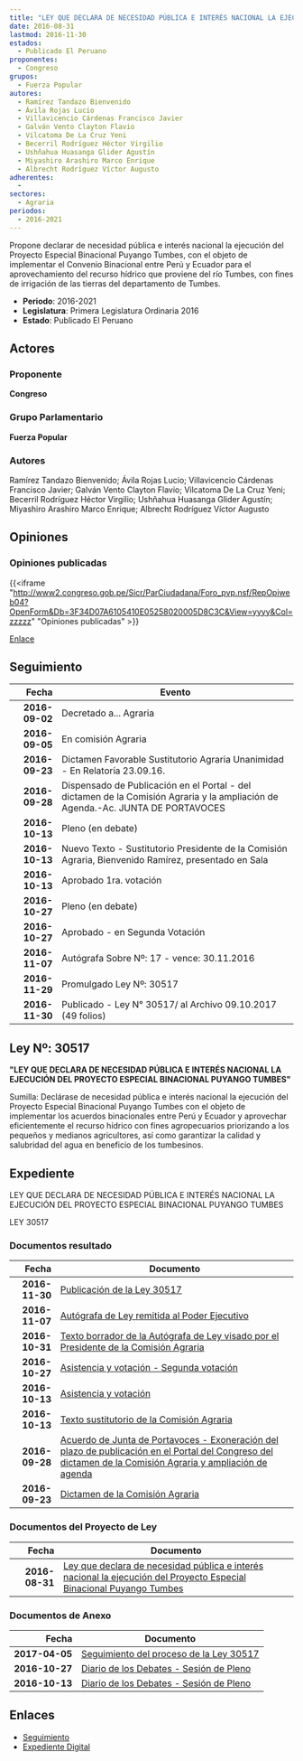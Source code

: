 ```yaml
---
title: "LEY QUE DECLARA DE NECESIDAD PÚBLICA E INTERÉS NACIONAL LA EJECUCIÓN DEL PROYECTO ESPECIAL BINACIONAL PUYANGO TUMBES"
date: 2016-08-31
lastmod: 2016-11-30
estados: 
  - Publicado El Peruano
proponentes: 
  - Congreso
grupos: 
  - Fuerza Popular
autores: 
  - Ramírez Tandazo Bienvenido
  - Ávila Rojas Lucio
  - Villavicencio Cárdenas Francisco Javier
  - Galván Vento Clayton Flavio
  - Vilcatoma De La Cruz Yeni
  - Becerril Rodríguez Héctor Virgilio
  - Ushñahua Huasanga Glider Agustín
  - Miyashiro Arashiro Marco Enrique
  - Albrecht Rodríguez Víctor Augusto
adherentes: 
  - 
sectores: 
  - Agraria
periodos: 
  - 2016-2021
---
```


Propone declarar de necesidad pública e interés nacional la ejecución del Proyecto Especial Binacional Puyango Tumbes, con el objeto de implementar el Convenio Binacional entre Perú y Ecuador para el aprovechamiento del recurso hídrico que proviene del río Tumbes, con fines de irrigación de las tierras del departamento de Tumbes.

- **Periodo**: 2016-2021
- **Legislatura**: Primera Legislatura Ordinaria 2016
- **Estado**: Publicado El Peruano

## Actores

### Proponente

**Congreso**

### Grupo Parlamentario

**Fuerza Popular**

### Autores

Ramírez Tandazo Bienvenido; Ávila Rojas Lucio; Villavicencio Cárdenas Francisco Javier; Galván Vento Clayton Flavio; Vilcatoma De La Cruz Yeni; Becerril Rodríguez Héctor Virgilio; Ushñahua Huasanga Glider Agustín; Miyashiro Arashiro Marco Enrique; Albrecht Rodríguez Víctor Augusto


## Opiniones

### Opiniones publicadas

{{<iframe "http://www2.congreso.gob.pe/Sicr/ParCiudadana/Foro_pvp.nsf/RepOpiweb04?OpenForm&Db=3F34D07A6105410E05258020005D8C3C&View=yyyy&Col=zzzzz" "Opiniones publicadas" >}}

[Enlace](http://www2.congreso.gob.pe/Sicr/ParCiudadana/Foro_pvp.nsf/RepOpiweb04?OpenForm&Db=3F34D07A6105410E05258020005D8C3C&View=yyyy&Col=zzzzz)

## Seguimiento

| Fecha | Evento |
|------:|--------|
| **2016-09-02** | Decretado a... Agraria|
| **2016-09-05** | En comisión Agraria|
| **2016-09-23** | Dictamen Favorable Sustitutorio Agraria Unanimidad - En Relatoría 23.09.16.|
| **2016-09-28** | Dispensado de Publicación en el Portal - del dictamen de la Comisión Agraria y la ampliación de Agenda.-Ac. JUNTA DE PORTAVOCES|
| **2016-10-13** | Pleno (en debate)|
| **2016-10-13** | Nuevo Texto - Sustitutorio Presidente de la Comisión Agraria, Bienvenido Ramírez, presentado en Sala|
| **2016-10-13** | Aprobado 1ra. votación|
| **2016-10-27** | Pleno (en debate)|
| **2016-10-27** | Aprobado - en Segunda Votación|
| **2016-11-07** | Autógrafa Sobre Nº: 17 - vence: 30.11.2016|
| **2016-11-29** | Promulgado Ley Nº: 30517|
| **2016-11-30** | Publicado - Ley N° 30517/ al Archivo 09.10.2017 (49 folios)|

## Ley Nº: 30517

**"LEY QUE DECLARA DE NECESIDAD PÚBLICA E INTERÉS NACIONAL LA EJECUCIÓN DEL PROYECTO ESPECIAL BINACIONAL PUYANGO TUMBES"**

Sumilla: Declárase de necesidad pública e interés nacional la ejecución del Proyecto Especial Binacional Puyango Tumbes con el objeto de implementar los acuerdos binacionales entre Perú y Ecuador y aprovechar eficientemente el recurso hídrico con fines agropecuarios priorizando a los pequeños y medianos agricultores, así como garantizar la calidad y salubridad del agua en beneficio de los tumbesinos.


## Expediente

LEY QUE DECLARA DE NECESIDAD PÚBLICA E INTERÉS NACIONAL LA EJECUCIÓN DEL PROYECTO ESPECIAL BINACIONAL PUYANGO TUMBES

LEY 30517


### Documentos resultado

| Fecha | Documento |
|------:|--------|
| **2016-11-30** | [Publicación de la Ley 30517](http://www.leyes.congreso.gob.pe/Documentos/2016_2021/ADLP/Normas_Legales/30517-LEY.pdf) |
| **2016-11-07** | [Autógrafa de Ley remitida al Poder Ejecutivo](http://www.leyes.congreso.gob.pe/Documentos/2016_2021/ADLP/Texto_Aprobado/AU0017420161107.pdf) |
| **2016-10-31** | [Texto borrador de la Autógrafa de Ley visado por el Presidente de la Comisión Agraria](http://www.leyes.congreso.gob.pe/Documentos/2016_2021/Texto_Borrador_de_Autografa/BAU0017420161031.pdf) |
| **2016-10-27** | [Asistencia y votación - Segunda votación](http://www.leyes.congreso.gob.pe/Documentos/2016_2021/Asistencia_y_Votacion/Proyectos_de_Ley/Exoneracion_de_Segunda_Votacion/ASV0017420161027.pdf) |
| **2016-10-13** | [Asistencia y votación](http://www.leyes.congreso.gob.pe/Documentos/2016_2021/Asistencia_y_Votacion/Proyectos_de_Ley/AV0017420161013..pdf) |
| **2016-10-13** | [Texto sustitutorio de la Comisión Agraria](http://www.leyes.congreso.gob.pe/Documentos/2016_2021/Texto_Sustitutorio/Proyectos_de_Ley/TS0017420161013..pdf) |
| **2016-09-28** | [Acuerdo de Junta de Portavoces - Exoneración del plazo de publicación en el Portal del Congreso del dictamen de la Comisión Agraria y ampliación de agenda](http://www.leyes.congreso.gob.pe/Documentos/2016_2021/Acuerdos/Junta_Portavoces/AJP0017420160928.pdf) |
| **2016-09-23** | [Dictamen de la Comisión Agraria](http://www.leyes.congreso.gob.pe/Documentos/2016_2021/Dictamenes/Proyectos_de_Ley/00174DC01MAY20160923.pdf) |

### Documentos del Proyecto de Ley

| Fecha | Documento |
|------:|--------|
| **2016-08-31** | [Ley que declara de necesidad pública e interés nacional la ejecución del Proyecto Especial Binacional Puyango Tumbes](http://www.leyes.congreso.gob.pe/Documentos/2016_2021/Proyectos_de_Ley_y_de_Resoluciones_Legislativas/PL0017420160831..pdf) |

### Documentos de Anexo

| Fecha | Documento |
|------:|--------|
| **2017-04-05** | [Seguimiento del proceso de la Ley 30517](http://www.leyes.congreso.gob.pe/Documentos/2016_2021/Seguimiento_de_Proyectos_de_Ley/00174PL20170405.pdf) |
| **2016-10-27** | [Diario de los Debates - Sesión de Pleno](http://www2.congreso.gob.pe/Sicr/DiarioDebates/Publicad.nsf/SesionesPleno/05256D6E0073DFE90525805A001467DB/$FILE/PLO-2016-17.pdf) |
| **2016-10-13** | [Diario de los Debates - Sesión de Pleno](http://www.leyes.congreso.gob.pe/Documentos/2016_2021/ADLP/Diario_Debates/30517_DD.pdf) |

## Enlaces 

- [Seguimiento](http://www2.congreso.gob.pe/Sicr/TraDocEstProc/CLProLey2016.nsf/f7fff46988ca05b1052578e100829cc7/6543447c1a2f3caa0525802000587d05?OpenDocument)
- [Expediente Digital](http://www2.congreso.gob.pehttp://www2.congreso.gob.pe/Sicr/TraDocEstProc/CLProLey2016.nsf/f7fff46988ca05b1052578e100829cc7/6543447c1a2f3caa0525802000587d05?OpenDocument&Click=05257FB7005EB655.eb71d0cf91d8294e05256cdf006b5706/$Body/0.1C6C)
